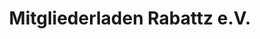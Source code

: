 ---
title: "Mitgliederladen Rabattz e.V."
url: /luechow-wendland/mitgliederladen-rabattz-e-v/
shop: Bioladen
---